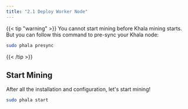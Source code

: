 ```yaml
---
title: "2.1 Deploy Worker Node"
---
```


{{< tip "warning" >}}
You cannot start mining before Khala mining starts. But you can follow this command to pre-sync your Khala node:
```bash
sudo phala presync
```
{{< /tip >}}

## Start Mining

After all the installation and configuration, let's start mining!

```bash
sudo phala start
```
